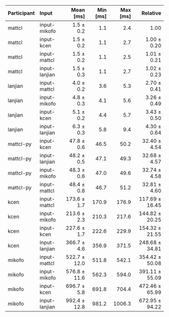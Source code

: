 | Participant | Input | Mean [ms] | Min [ms] | Max [ms] | Relative |
|:---|:---|---:|---:|---:|---:|
| mattcl | input-mikofo | 1.5 ± 0.2 | 1.1 | 2.4 | 1.00 |
| mattcl | input-kcen | 1.5 ± 0.2 | 1.1 | 2.7 | 1.00 ± 0.20 |
| mattcl | input-mattcl | 1.5 ± 0.2 | 1.1 | 2.5 | 1.01 ± 0.21 |
| mattcl | input-lanjian | 1.5 ± 0.3 | 1.1 | 2.7 | 1.02 ± 0.23 |
| lanjian | input-mattcl | 4.0 ± 0.2 | 3.6 | 5.3 | 2.70 ± 0.41 |
| lanjian | input-mikofo | 4.8 ± 0.3 | 4.1 | 5.6 | 3.26 ± 0.49 |
| lanjian | input-kcen | 5.1 ± 0.2 | 4.4 | 5.7 | 3.43 ± 0.50 |
| lanjian | input-lanjian | 6.3 ± 0.3 | 5.8 | 9.4 | 4.30 ± 0.64 |
| mattcl-py | input-kcen | 47.8 ± 0.6 | 46.5 | 50.2 | 32.40 ± 4.54 |
| mattcl-py | input-lanjian | 48.2 ± 0.5 | 47.1 | 49.3 | 32.68 ± 4.57 |
| mattcl-py | input-mikofo | 48.3 ± 0.6 | 47.0 | 49.6 | 32.74 ± 4.58 |
| mattcl-py | input-mattcl | 48.4 ± 0.8 | 46.7 | 51.2 | 32.81 ± 4.60 |
| kcen | input-mattcl | 173.6 ± 1.7 | 170.9 | 176.9 | 117.69 ± 16.45 |
| kcen | input-mikofo | 213.6 ± 2.3 | 210.3 | 217.6 | 144.82 ± 20.25 |
| kcen | input-kcen | 227.6 ± 1.7 | 222.6 | 229.9 | 154.32 ± 21.55 |
| kcen | input-lanjian | 366.7 ± 4.6 | 356.9 | 371.5 | 248.68 ± 34.81 |
| mikofo | input-mattcl | 522.7 ± 12.0 | 511.8 | 542.1 | 354.42 ± 50.08 |
| mikofo | input-mikofo | 576.8 ± 11.6 | 562.3 | 594.0 | 391.11 ± 55.09 |
| mikofo | input-kcen | 696.7 ± 5.8 | 691.8 | 704.4 | 472.46 ± 65.99 |
| mikofo | input-lanjian | 992.4 ± 12.8 | 981.2 | 1006.3 | 672.95 ± 94.22 |
